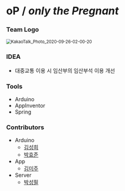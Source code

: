 # oP / *only the Pregnant*

### Team Logo

<img src="https://user-images.githubusercontent.com/50495214/94295427-2d681b80-ff9c-11ea-8b12-dc52f855e72a.png" alt="KakaoTalk_Photo_2020-09-26-02-00-20" style="zoom:80%;" />



### IDEA

* 대중교통 이용 시 임산부의 임산부석 이용 개선



### Tools

* Arduino
* AppInventor
* Spring



### Contributors

* Arduino
  * [김성희](https://github.com/xxunghee)
  * [박효준](https://github.com/phj1450)
* App
   * [김미주](https://github.com/mijoo308)
* Server
   * [박성필](https://github.com/voiciphil)





